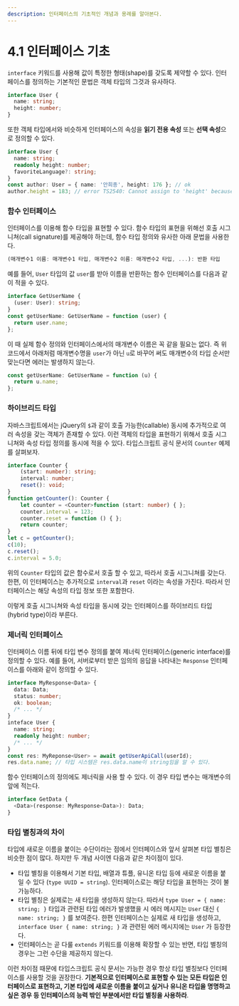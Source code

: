 ```yaml
---
description: 인터페이스의 기초적인 개념과 용례를 알아본다.
---
```


# 4.1 인터페이스 기초

`interface` 키워드를 사용해 값이 특정한 형태\(shape\)를 갖도록 제약할 수 있다. 인터페이스를 정의하는 기본적인 문법은 객체 타입의 그것과 유사하다.

```typescript
interface User {
  name: string;
  height: number;
}
```

또한 객체 타입에서와 비슷하게 인터페이스의 속성을 **읽기 전용 속성** 또는 **선택 속성**으로 정의할 수 있다.

```typescript
interface User {
  name: string;
  readonly height: number;
  favoriteLanguage?: string;
}
const author: User = { name: '안희종', height: 176 }; // ok
author.height = 183; // error TS2540: Cannot assign to 'height' because it is a constant or a read-only property.
```

### **함수 인터페이스**

인터페이스를 이용해 함수 타입을 표현할 수 있다. 함수 타입의 표현을 위해선 호출 시그니쳐\(call signature\)를 제공해야 하는데, 함수 타입 정의와 유사한 아래 문법을 사용한다.

```typescript
(매개변수1 이름: 매개변수1 타입, 매개변수2 이름: 매개변수2 타입, ...): 반환 타입
```

예를 들어, `User` 타입의 값 `user`를 받아 이름을 반환하는 함수 인터페이스를 다음과 같이 적을 수 있다.

```typescript
interface GetUserName {
  (user: User): string;
}
const getUserName: GetUserName = function (user) {
  return user.name;
};
```

이 때 실제 함수 정의와 인터페이스에서의 매개변수 이름은 꼭 같을 필요는 없다. 즉 위 코드에서 아래처럼 매개변수명을 `user`가 아닌 `u`로 바꾸어 써도 매개변수의 타입 순서만 맞는다면 에러는 발생하지 않는다.

```typescript
const getUserName: GetUserName = function (u) {
  return u.name;
};
```

### **하이브리드 타입**

자바스크립트에서는 jQuery의 `$`과 같이 호출 가능한\(callable\) 동시에 추가적으로 여러 속성을 갖는 객체가 존재할 수 있다. 이런 객체의 타입을 표현하기 위해서 호출 시그니쳐와 속성 타입 정의를 동시에 적을 수 있다. 타입스크립트 공식 문서의 `Counter` 예제를 살펴보자.

```typescript
interface Counter {
    (start: number): string;
    interval: number;
    reset(): void;
}
function getCounter(): Counter {
    let counter = <Counter>function (start: number) { };
    counter.interval = 123;
    counter.reset = function () { };
    return counter;
}
let c = getCounter();
c(10);
c.reset();
c.interval = 5.0;
```

위의 `Counter` 타입의 값은 함수로서 호출 할 수 있고, 따라서 호출 시그니쳐를 갖는다. 한편, 이 인터페이스는 추가적으로 `interval`과 `reset` 이라는 속성을 가진다. 따라서 인터페이스는 해당 속성의 타입 정보 또한 포함한다.

이렇게 호출 시그니쳐와 속성 타입을 동시에 갖는 인터페이스를 하이브리드 타입\(hybrid type\)이라 부른다.

### **제너릭 인터페이스**

인터페이스 이름 뒤에 타입 변수 정의를 붙여 제너릭 인터페이스\(generic interface\)를 정의할 수 있다. 예를 들어, 서버로부터 받은 임의의 응답을 나타내는 `Response` 인터페이스를 아래와 같이 정의할 수 있다.

```typescript
interface MyResponse<Data> {
  data: Data;
  status: number;
  ok: boolean;
  /* ... */
}
inteface User {
  name: string;
  readonly height: number;
  /* ... */
}
const res: MyReponse<User> = await getUserApiCall(userId);
res.data.name; // 타입 시스템은 res.data.name이 string임을 알 수 있다.
```

함수 인터페이스의 정의에도 제너릭을 사용 할 수 있다. 이 경우 타입 변수는 매개변수의 앞에 적는다.

```typescript
interface GetData {
  <Data>(response: MyResponse<Data>): Data;
}
```

### **타입 별칭과의 차이**

타입에 새로운 이름을 붙이는 수단이라는 점에서 인터페이스와 앞서 살펴본 타입 별칭은 비슷한 점이 많다. 하지만 두 개념 사이엔 다음과 같은 차이점이 있다.

* 타입 별칭을 이용해서 기본 타입, 배열과 튜플, 유니온 타입 등에 새로운 이름을 붙일 수 있다 \(`type UUID = string`\). 인터페이스로는 해당 타입을 표현하는 것이 불가능하다.
* 타입 별칭은 실제로는 새 타입을 생성하지 않는다. 따라서 `type User = { name: string; }` 타입과 관련된 타입 에러가 발생했을 시 에러 메시지는 `User` 대신 `{ name: string; }` 를 보여준다. 한편 인터페이스는 실제로 새 타입을 생성하고, `interface User { name: string; }` 과 관련된 에러 메시지에는 `User` 가 등장한다.
* 인터페이스는 곧 다룰 `extends` 키워드를 이용해 확장할 수 있는 반면, 타입 별칭의 경우는 그런 수단을 제공하지 않는다.

이런 차이점 때문에 타입스크립트 공식 문서는 가능한 경우 항상 타입 별칭보다 인터페이스를 사용할 것을 권장한다. **기본적으로 인터페이스로 표현할 수 있는 모든 타입은 인터페이스로 표현하고, 기본 타입에 새로운 이름을 붙이고 싶거나 유니온 타입을 명명하고 싶은 경우 등 인터페이스의 능력 밖인 부분에서만 타입 별칭을 사용하라**.

